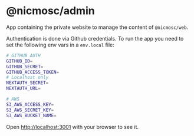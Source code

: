 # @nicmosc/admin

App containing the private website to manage the content of `@nicmosc/web`.

Authentication is done via Github credentials. To run the app you need to set the following env vars in a `env.local` file:
```bash
# GITHUB AUTH
GITHUB_ID=
GITHUB_SECRET=
GITHUB_ACCESS_TOKEN=
# Localhost only
NEXTAUTH_SECRET=
NEXTAUTH_URL=

# AWS
S3_AWS_ACCESS_KEY=
S3_AWS_SECRET_KEY=
S3_AWS_BUCKET_NAME=
```

Open [http://localhost:3001](http://localhost:3001) with your browser to see it.
